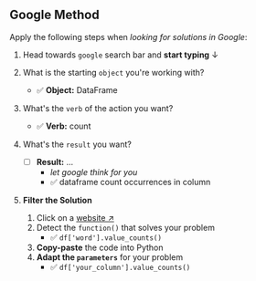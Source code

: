## Google Method

Apply the following steps when *looking for solutions in Google*:

1. Head towards `google` search bar and **start typing** ↓

2. What is the starting `object` you're working with?

    - ✅ **Object:** DataFrame

3. What's the `verb` of the action you want?

    - ✅ **Verb:** count

4. What's the `result` you want?

    - [ ] **Result:** ...
        - *let google think for you*
        - ✅ dataframe count occurrences in column

6. **Filter the Solution**
    1. Click on a [website ↗︎](https://stackoverflow.com/questions/20076195/what-is-the-most-efficient-way-of-counting-occurrences-in-pandas)
    2. Detect the `function()` that solves your problem
        - ✅ `df['word'].value_counts()` 
    2. **Copy-paste** the code into Python
    3. **Adapt the `parameters`** for your problem
        - ✅ `df['your_column'].value_counts()`